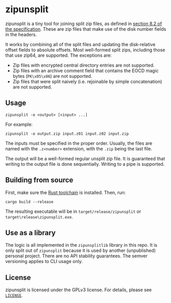 # zipunsplit

zipunsplit is a tiny tool for joining split zip files, as defined in [section 8.2 of the specification](https://pkware.cachefly.net/webdocs/casestudies/APPNOTE.TXT). These are zip files that make use of the disk number fields in the headers.

It works by combining all of the split files and updating the disk-relative offset fields to absolute offsets. Most well-formed split zips, including those that use zip64, are supported. The exceptions are:

* Zip files with encrypted central directory entries are not supported.
* Zip files with an archive comment field that contains the EOCD magic bytes (`PK\x05\x06`) are not supported.
* Zip files that were split naively (i.e. rejoinable by simple concatenation) are not supported.

## Usage

```
zipunsplit -o <output> [<input> ...]
```

For example:

```
zipunsplit -o output.zip input.z01 input.z02 input.zip
```

The inputs must be specified in the proper order. Usually, the files are named with the `.z<number>` extension, with the `.zip` being the last file.

The output will be a well-formed regular unsplit zip file. It is guaranteed that writing to the output file is done sequentially. Writing to a pipe is supported.

## Building from source

First, make sure the [Rust toolchain](https://rust-lang.org/) is installed. Then, run:

```
cargo build --release
```

The resulting executable will be in `target/release/zipunsplit` or `target\release\zipunsplit.exe`.

## Use as a library

The logic is all implemented in the `zipunsplitlib` library in this repo. It is only split out of `zipunsplit` because it is used by another (unpublished) personal project. There are no API stability guarantees. The semver versioning applies to CLI usage only.

## License

zipunsplit is licensed under the GPLv3 license. For details, please see [`LICENSE`](./LICENSE).
